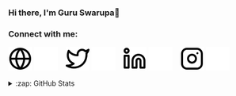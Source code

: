 ### Hi there, I'm Guru Swarupa👋

### Connect with me:

[![website](./img/globe-light.svg)](https://acexswaroop.github.io/#gh-light-mode-only)
[![website](./img/globe-dark.svg)](https://acexswaroop.github.io#gh-dark-mode-only)
&nbsp;&nbsp;
[![website](./img/twitter-light.svg)](https://twitter.com/acexswaroop#gh-light-mode-only)
[![website](./img/twitter-dark.svg)](https://twitter.com/acexswaroop#gh-dark-mode-only)
&nbsp;&nbsp;
[![website](./img/linkedin-light.svg)](https://linkedin.com/in/guru-swarupa-81a0a8262#gh-light-mode-only)
[![website](./img/linkedin-dark.svg)](https://linkedin.com/in/guru-swarupa-81a0a8262#gh-dark-mode-only)
&nbsp;&nbsp;
[![website](./img/instagram-light.svg)](https://instagram.com/_msg_swaroop_#gh-light-mode-only)
[![website](./img/instagram-dark.svg)](https://instagram.com/_msg_swaroop_#gh-dark-mode-only)

<details>
  <summary>:zap: GitHub Stats</summary>

  <img align="left" alt="codeSTACKr's GitHub Stats" src="https://github-readme-stats-wequ-acexswaroop.vercel.app/api?username=ACExSWAROOP&show_icons=true&hide_border=false&title_color=ff652f&icon_color=FFE400&bg_color=09131B&text_color=ffffff&border_color=0c1a25" />

</details>
